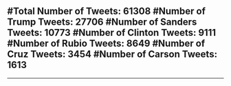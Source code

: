 #Total Number of Tweets: 61308 
#Number of Trump Tweets: 27706
#Number of Sanders Tweets: 10773
#Number of Clinton Tweets: 9111
#Number of Rubio Tweets: 8649
#Number of Cruz Tweets: 3454
#Number of Carson Tweets: 1613
---
---
